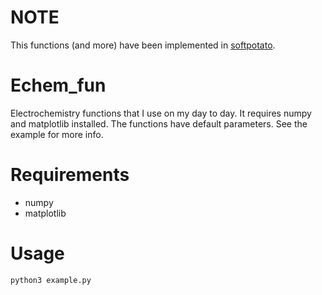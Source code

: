 # NOTE
This functions (and more) have been implemented in [softpotato](https://github.com/oliverrdz/softpotato).

# Echem_fun
Electrochemistry functions that I use on my day to day. It requires numpy and matplotlib installed. The functions have default parameters. See the example for more info.

# Requirements
+ numpy
+ matplotlib

# Usage
```python
python3 example.py
```
